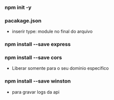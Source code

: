 ### npm init -y

### pacakage.json
- inserir type: module no final do arquivo

### npm install --save express

### npm install --save cors
- Liberar somente para o seu dominio especifico

### npm install --save winston
- para gravar logs da api